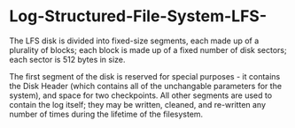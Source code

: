 # Log-Structured-File-System-LFS-

The LFS disk is divided into fixed-size segments, each made up of a plurality
of blocks; each block is made up of a fixed number of disk sectors; each sector
is 512 bytes in size.

The first segment of the disk is reserved for special purposes - it contains
the Disk Header (which contains all of the unchangable parameters for the
system), and space for two checkpoints.  All other segments are used to contain
the log itself; they may be written, cleaned, and re-written any number of
times during the lifetime of the filesystem.
